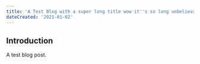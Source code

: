 ```yaml
---
title: 'A Test Blog with a super long title wow it''s so long unbelievable'
dateCreated: '2021-01-02'
---
```


## Introduction

A test blog post.